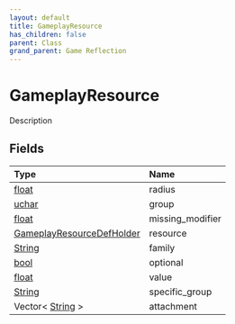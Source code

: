 ```yaml
---
layout: default
title: GameplayResource
has_children: false
parent: Class
grand_parent: Game Reflection
---
```

# GameplayResource
Description 

## Fields
| Type | Name |
|:-------------|:--------------|
| [float](/game-reflection/components/float.md) | radius |
| [uchar](/game-reflection/enums/uchar.md) | group |
| [float](/game-reflection/components/float.md) | missing_modifier |
| [GameplayResourceDefHolder](/game-reflection/components/gameplay_resource_def_holder.md) | resource |
| [String](/game-reflection/components/string.md) | family |
| [bool](/game-reflection/components/bool.md) | optional |
| [float](/game-reflection/components/float.md) | value |
| [String](/game-reflection/components/string.md) | specific_group |
| Vector< [String](/game-reflection/components/string.md) > | attachment |
